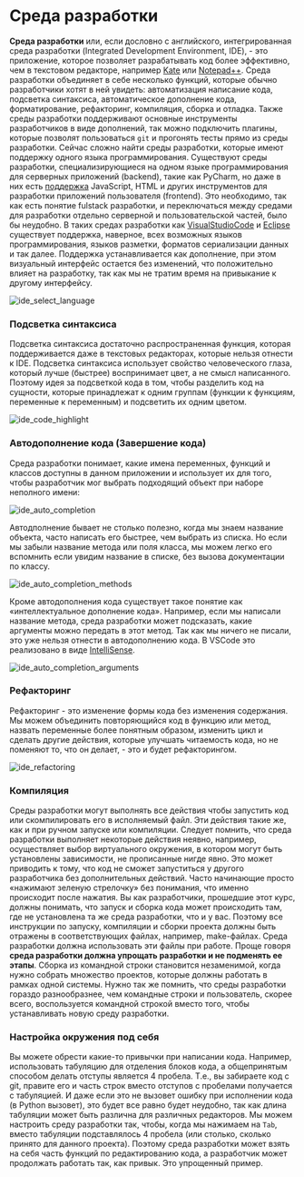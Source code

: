 # Среда разработки 

**Среда разработки** или, если дословно с английского, интегрированная среда разработки (Integrated Development Environment, IDE), - это приложение, которое позволяет разрабатывать код более эффективно, чем в текстовом редакторе, например [Kate](https://kate-editor.org/) или [Notepad++](https://notepad-plus-plus.org/downloads/). Среда разработки объединяет в себе несколько функций, которые обычно разработчики хотят в ней увидеть: автоматизация написание кода, подсветка синтаксиса, автоматическое дополнение кода, форматирование, рефакторинг, компиляция, сборка и отладка. Также среды разработки поддерживают основные инструменты разработчиков в виде дополнений, так можно подключить плагины, которые позволят пользоваться `git` и прогонять тесты прямо из среды разработки. Сейчас сложно найти среды разработки, которые имеют поддержку одного языка программирования. Существуют среды разработки, специализирующиеся на одном языке программирования для серверных приложений (backend), такие как PyCharm, но даже в них есть [поддержка](https://www.jetbrains.com/help/pycharm/supported-languages.html) JavaScript, HTML и других инструментов для разработки приложений пользователя (frontend). Это необходимо, так как есть понятие fulstack разработки, и переключаться между средами для разработки отдельно серверной и пользовательской частей, было бы неудобно. В таких средах разработки как [VisualStudioCode](https://code.visualstudio.com/) и [Eclipse](https://www.eclipse.org/downloads/) существует поддержка, наверное, всех возможных языков программирования, языков разметки, форматов сериализации данных и так далее. Поддержка устанавливается как дополнение, при этом визуальный интерфейс остается без изменений, что положительно влияет на разработку, так как мы не тратим время на привыкание к другому интерфейсу.

![ide_select_language](./img/ide_select_language.png)

### Подсветка синтаксиса

Подсветка синтаксиса достаточно распространенная функция, которая поддерживается даже в текстовых редакторах, которые нельзя отнести к IDE. Подсветка синтаксиса использует свойство человеческого глаза, который лучше (быстрее) воспринимает цвет, а не смысл написанного. Поэтому идея за подсветкой кода в том, чтобы разделить код на сущности, которые принадлежат к одним группам (функции к функциям, переменные к переменным) и подсветить их одним цветом. 

![ide_code_highlight](./img/ide_code_highlight.png)

### Автодополнение кода (Завершение кода)

Среда разработки понимает, какие имена переменных, функций и классов доступны в данном приложении и использует их для того, чтобы разработчик мог выбрать подходящий объект при наборе неполного имени:

![ide_auto_completion](./img/ide_auto_completion.png)

Автодполнение бывает не столько полезно, когда мы знаем название объекта, часто написать его быстрее, чем выбрать из списка. Но если мы забыли название метода или поля класса, мы можем легко его вспомнить если увидим название в списке, без вызова документации по классу. 

![ide_auto_completion_methods](./img/ide_auto_completion_methods.png)

Кроме автодополнения кода существует такое понятие как «интеллектуальное дополнение кода». Например, если мы написали название метода, среда разработки может подсказать, какие аргументы можно передать в этот метод. Так как мы ничего не писали, это уже нельзя отнести в автодополнению кода. В VSCode это реализовано в виде  [IntelliSense](https://code.visualstudio.com/docs/editor/intellisense).

![ide_auto_completion_arguments](./img/ide_auto_completion_arguments.png)

### Рефакторинг

Рефакторинг - это изменение формы кода без изменения содержания. Мы можем объединить повторяющийся код в функцию или метод, назвать переменные более понятным образом, изменить цикл и сделать другие действия, которые улучшать читаемость кода, но не поменяют то, что он делает, - это и будет рефакторингом. 

![ide_refactoring](./img/ide_refactoring.png)

### Компиляция 

Среды разработки могут выполнять все действия чтобы запустить код или скомпилировать его в исполняемый файл. Эти действия такие же, как и при ручном запуске или компиляции. Следует помнить, что среда разработки выполняет некоторые действия неявно, например, осуществляет выбор виртуального окружения, в котором могут быть установлены зависимости, не прописанные нигде явно. Это может приводить к тому, что код не сможет запуститься у другого разработчика без дополнительных действий. Часто начинающие просто «нажимают зеленую стрелочку» без понимания, что именно происходит после нажатия. Вы как разработчики, прошедшие этот курс, должны понимать, что запуск и сборка кода может происходить там, где не установлена та же среда разработки, что и у вас. Поэтому все инструкции по запуску, компиляции и сборки проекта должны быть отражены в соответствующих файлах, например, make-файлах. Среда разработки должна использовать эти файлы при работе. Проще говоря **среда разработки должна упрощать разработки и не подменять ее этапы**. Сборка из командной строки становится незаменимой, когда нужно собрать множество проектов, которые должны работать в рамках одной системы. Нужно так же помнить, что среды разработки гораздо разнообразнее, чем командные строки и пользователь, скорее всего, воспользуется командной строкой вместо того, чтобы устанавливать новую среду разработки.

### Настройка окружения под себя 

Вы можете обрести какие-то привычки при написании кода. Например, использовать табуляцию для отделения блоков кода, а общепринятым способом делать отступы является 4 пробела. Т.е., вы забираете код с git, правите его и часть строк вместо отступов с пробелами получается с табуляцией. И даже если это не вызовет ошибку при исполнении кода (в Python вызовет), это будет все равно будет неудобно, так как длина табуляции может быть различна для различных редакторов. Мы можем настроить среду разработки так, чтобы, когда мы нажимаем на `Tab`, вместо табуляции подставлялось 4 пробела (или столько, сколько принято для данного проекта). Поэтому среда разработки может взять на себя часть функций по редактированию кода, а разработчик может продолжать работать так, как привык. Это упрощенный пример. 
